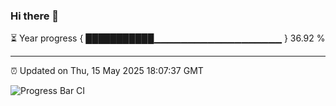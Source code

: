 ### Hi there 👋

⏳ Year progress { ███████████▁▁▁▁▁▁▁▁▁▁▁▁▁▁▁▁▁▁▁ } 36.92 %

---

⏰ Updated on Thu, 15 May 2025 18:07:37 GMT

![Progress Bar CI](https://github.com/liununu/liununu/workflows/Progress%20Bar%20CI/badge.svg)
